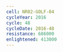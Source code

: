 ```yaml
---
cell: NR02-GOLF-04
cycleYear: 2016
cycle: 48
cycleDate: 2016-48
resistance: 686000
enlightened: 413000 
---
```

      